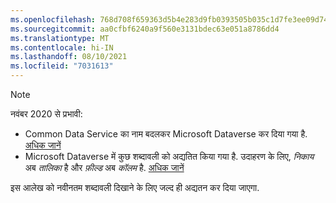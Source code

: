 ```yaml
---
ms.openlocfilehash: 768d708f659363d5b4e283d9fb0393505b035c1d7fe3ee09d74ea17eab87a8f0
ms.sourcegitcommit: aa0cfbf6240a9f560e3131bdec63e051a8786dd4
ms.translationtype: MT
ms.contentlocale: hi-IN
ms.lasthandoff: 08/10/2021
ms.locfileid: "7031613"
---
```

> [!NOTE]
> नवंबर 2020 से प्रभावी:
> - Common Data Service का नाम बदलकर Microsoft Dataverse कर दिया गया है. [अधिक जानें](https://aka.ms/PAuAppBlog)
> - Microsoft Dataverse में कुछ शब्दावली को अद्यतित किया गया है. उदाहरण के लिए, *निकाय* अब *तालिका* है और *फ़ील्ड* अब *कॉलम* है. [अधिक जानें](/powerapps/maker/data-platform/data-platform-intro)
>
> इस आलेख को नवीनतम शब्दावली दिखाने के लिए जल्द ही अद्यतन कर दिया जाएगा.